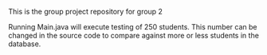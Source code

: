 This is the group project repository for group 2 

Running Main.java will execute testing of 250 students. This number can be changed in the source code to compare against more or less students in the database.

